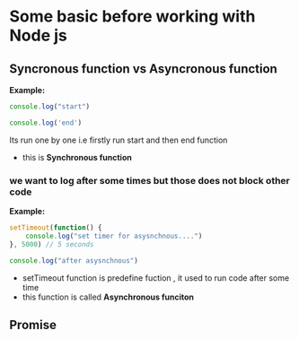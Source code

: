 # Some basic before working with Node js

## Syncronous function vs Asyncronous function

**Example:**
```js
console.log("start")

console.log('end')
```
Its run one by one i.e firstly run start and then end function
- this is **Synchronous function**

### we want to log after some times but those does not block other code

**Example:**
```js
setTimeout(function() {
    console.log("set timer for asysnchnous....")
}, 5000) // 5 seconds

console.log("after asysnchnous")
```
 - setTimeout function is predefine fuction , it used to run code after some time
 - this function is called **Asynchronous funciton**


## Promise

